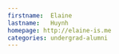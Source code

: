```yaml
---
firstname:  Elaine
lastname:   Huynh
homepage: http://elaine-is.me
categories: undergrad-alumni
---
```

